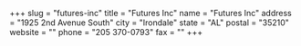 +++
slug = "futures-inc"
title = "Futures Inc"
name = "Futures Inc"
address = "1925 2nd Avenue South"
city = "Irondale"
state = "AL"
postal = "35210"
website = ""
phone = "205 370-0793"
fax = ""
+++
